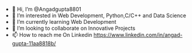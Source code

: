 - 👋 Hi, I’m @Angadgupta8801
- 👀 I’m interested in Web Development, Python,C/C++ and Data Science
- 🌱 I’m currently learning Web Development
- 💞️ I’m looking to collaborate on Innovative Projects
- 📫 How to reach me On Linkedin https://www.linkedin.com/in/angad-gupta-11aa8818b/

<!---
Angadgupta8801/Angadgupta8801 is a ✨ special ✨ repository because its `README.md` (this file) appears on your GitHub profile.
You can click the Preview link to take a look at your changes.
--->
